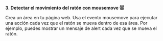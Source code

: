 **3. Detectar el movimiento del ratón con mousemove 🐭**

Crea un área en tu página web. Usa el evento mousemove para ejecutar una acción cada vez que el ratón se mueva dentro de esa área. Por ejemplo, puedes mostrar un mensaje de alert cada vez que se mueva el ratón.